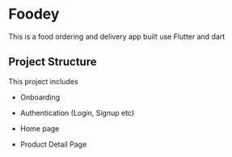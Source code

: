 # Foodey

This is a food ordering and delivery app built use Flutter and dart


## Project Structure

This project includes

- Onboarding

- Authentication (Login, Signup etc)

- Home page

- Product Detail Page

